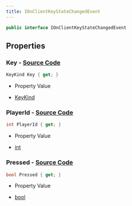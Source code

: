 ```yaml
---
title: IOnClientKeyStateChangedEvent
---
```


```csharp
public interface IOnClientKeyStateChangedEvent
```

## Properties

### **Key** - [Source Code](https://github.com/swiftly-solution/swiftlys2/blob/main/managed/src/SwiftlyS2.Shared/Modules/Events/EventParams/IOnClientKeyStateChangedEvent.cs#L16)

```csharp
KeyKind Key { get; }
```

- Property Value

- [KeyKind](/docs/api/shared/events/keykind)

### **PlayerId** - [Source Code](https://github.com/swiftly-solution/swiftlys2/blob/main/managed/src/SwiftlyS2.Shared/Modules/Events/EventParams/IOnClientKeyStateChangedEvent.cs#L11)

```csharp
int PlayerId { get; }
```

- Property Value

- [int](https://learn.microsoft.com/dotnet/api/system.int32)

### **Pressed** - [Source Code](https://github.com/swiftly-solution/swiftlys2/blob/main/managed/src/SwiftlyS2.Shared/Modules/Events/EventParams/IOnClientKeyStateChangedEvent.cs#L21)

```csharp
bool Pressed { get; }
```

- Property Value

- [bool](https://learn.microsoft.com/dotnet/api/system.boolean)

